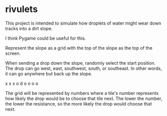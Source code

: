 # rivulets

This project is intended to simulate how droplets of water might wear down
tracks into a dirt slope.

I think Pygame could be useful for this.

Represent the slope as a grid with the top of the slope as the top of the
screen.

When sending a drop down the slope, randomly select the start position. The
drop can go west, east, southwest, south, or southeast. In other words, it can
go anywhere but back up the slope.

x x x
o d o
o o o

The grid will be represented by numbers where a tile's number represents how
likely the drop would be to choose that tile next. The lower the number, the
lower the resistance, so the more likely the drop would choose that next.
